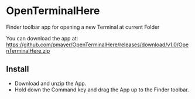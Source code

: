 # OpenTerminalHere
Finder toolbar app for opening a new Terminal at current Folder

You can download the app at: <https://github.com/pmayer/OpenTerminalHere/releases/download/v1.0/OpenTerminalHere.zip>

## Install

* Download and unzip the App.
* Hold down the Command key and drag the App up to the Finder toolbar.
